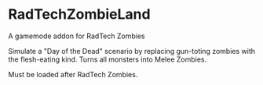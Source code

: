 # RadTechZombieLand
A gamemode addon for RadTech Zombies

Simulate a "Day of the Dead" scenario by replacing 
gun-toting zombies with the flesh-eating kind. 
Turns all monsters into Melee Zombies.

Must be loaded after RadTech Zombies.
